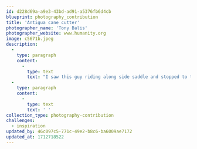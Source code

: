 ```yaml
---
id: d228d69a-a9e3-43bd-ad91-a5376fb6d4cb
blueprint: photography_contribution
title: 'Antigua cane cutter'
photographer_name: 'Tony Balis'
photographer_website: www.humanity.org
image: c5671b.jpeg
description:
  -
    type: paragraph
    content:
      -
        type: text
        text: "I saw this guy riding along side saddle and stopped to talk. He thought that a clean-cut looking white guy wanted to buy drugs. I said no, I wanted to photograph him and his donkey. He was delighted and I asked him to ride a little into the field next to the road and then charge at me with the machete. Tjhat's how I got such a natural smile!"
  -
    type: paragraph
    content:
      -
        type: text
        text: ' '
collection_type: photography-contribution
challenges:
  - inspiration
updated_by: 46c097c5-771c-49e2-b8c6-ba6009ae7172
updated_at: 1712718522
---
```

